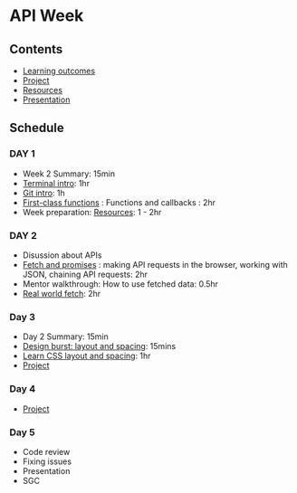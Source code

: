 # API Week

## Contents

- [Learning outcomes](./learning-outcomes.md)
- [Project](./project.md)
- [Resources](./resources)
- [Presentation](https://fac-slides.netlify.app/slides/http)

## Schedule

### DAY 1

- Week 2 Summary: 15min
- [Terminal intro](https://github.com/WebAhead/cli-intro): 1hr
- [Git intro](https://docs.google.com/presentation/d/1mu0WhcOG9poJrLlHmWV7ix2dNrFSYWw3BkpjbY0D0gE/edit#slide=id.p1): 1h
- [First-class functions](https://github.com/oliverjam/first-class-functions) : Functions and callbacks : 2hr
- Week preparation: [Resources](./resources.md): 1 - 2hr


### DAY 2

- Disussion about APIs
- [Fetch and promises](https://github.com/oliverjam/learn-fetch/) : making API requests in the browser, working with JSON, chaining API requests: 2hr
- Mentor walkthrough: How to use fetched data: 0.5hr
- [Real world fetch](https://github.com/oliverjam/real-world-fetch): 2hr

### Day 3

- Day 2 Summary: 15min
- [Design burst: layout and spacing](http://facresources.com/slides/design-burst-week2.html#/): 15mins
- [Learn CSS layout and spacing](https://github.com/bobbysebolao/learn-css-flexbox): 1hr
- [Project](./project.md)

### Day 4

- [Project](./project.md)

### Day 5

- Code review
- Fixing issues
- Presentation
- SGC
